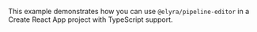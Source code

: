 This example demonstrates how you can use `@elyra/pipeline-editor` in a Create React App project with TypeScript support.
